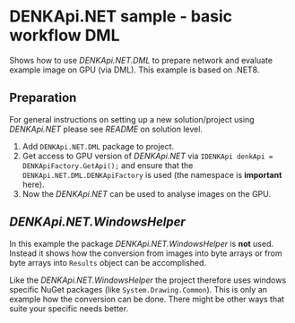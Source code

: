 ﻿# DENKApi.NET sample - basic workflow DML
Shows how to use *DENKApi.NET.DML* to prepare network and evaluate example image on GPU (via DML). This example is based on .NET8.

## Preparation
For general instructions on setting up a new solution/project using *DENKApi.NET* please see *README* on solution level.

1. Add `DENKApi.NET.DML` package to project.
2. Get access to GPU version of *DENKApi.NET* via `IDENKApi denkApi = DENKApiFactory.GetApi();` and ensure that the `DENKApi.NET.DML.DENKApiFactory` is used (the namespace is **important** here).
3. Now the *DENKApi.NET* can be used to analyse images on the GPU.

## *DENKApi.NET.WindowsHelper*
In this example the package *DENKApi.NET.WindowsHelper* is **not** used. Instead it shows how the conversion from images into byte arrays or from byte arrays into `Results` object can be accomplished.

Like the *DENKApi.NET.WindowsHelper* the project therefore uses windows specific NuGet packages (like `System.Drawing.Common`). This is only an example how the conversion can be done. There might be other ways that suite your specific needs better.
